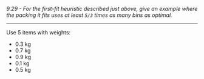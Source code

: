 *9.29 - For the first-fit heuristic described just above, give an example where the packing it fits uses at least `5/3` times as many bins as optimal.*
***
Use 5 items with weights:
- 0.3 kg
- 0.7 kg
- 0.9 kg
- 0.1 kg
- 0.5 kg
